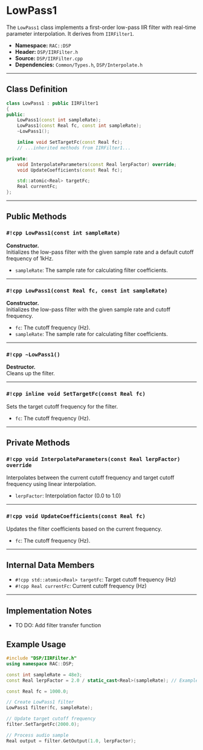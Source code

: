 # LowPass1

The `LowPass1` class implements a first-order low-pass IIR filter with real-time parameter interpolation.
It derives from `IIRFilter1`.

- **Namespace:** `RAC::DSP`
- **Header:** `DSP/IIRFilter.h`
- **Source:** `DSP/IIRFilter.cpp`
- **Dependencies:** `Common/Types.h`, `DSP/Interpolate.h`

---

## Class Definition

```cpp
class LowPass1 : public IIRFilter1
{
public:
    LowPass1(const int sampleRate);
    LowPass1(const Real fc, const int sampleRate);
    ~LowPass1();

    inline void SetTargetFc(const Real fc);
    // ...inherited methods from IIRFilter1...

private:
    void InterpolateParameters(const Real lerpFactor) override;
    void UpdateCoefficients(const Real fc);

    std::atomic<Real> targetFc;
    Real currentFc;
};
```

---

## Public Methods

### `#!cpp LowPass1(const int sampleRate)`
**Constructor.**  
Initializes the low-pass filter with the given sample rate and a default cutoff frequency of 1kHz.
- `sampleRate`: The sample rate for calculating filter coefficients.

---

### `#!cpp LowPass1(const Real fc, const int sampleRate)`
**Constructor.**  
Initializes the low-pass filter with the given sample rate and cutoff frequency.
- `fc`: The cutoff frequency (Hz).
- `sampleRate`: The sample rate for calculating filter coefficients.

---

### `#!cpp ~LowPass1()`
**Destructor.**  
Cleans up the filter.

---

### `#!cpp inline void SetTargetFc(const Real fc)`
Sets the target cutoff frequency for the filter.
- `fc`: The cutoff frequency (Hz).

---

## Private Methods

### `#!cpp void InterpolateParameters(const Real lerpFactor) override`
Interpolates between the current cutoff frequency and target cutoff frequency using linear interpolation.
- `lerpFactor`: Interpolation factor (0.0 to 1.0)

---

### `#!cpp void UpdateCoefficients(const Real fc)`
Updates the filter coefficients based on the current frequency.
- `fc`: The cutoff frequency (Hz).

---

## Internal Data Members

- `#!cpp std::atomic<Real> targetFc`: Target cutoff frequency (Hz)
- `#!cpp Real currentFc`: Current cutoff frequency (Hz)

---

## Implementation Notes

- TO DO: Add filter transfer function

## Example Usage

```cpp
#include "DSP/IIRFilter.h"
using namespace RAC::DSP;

const int sampleRate = 48e3;
const Real lerpFactor = 2.0 / static_cast<Real>(sampleRate); // Example interpolation factor

const Real fc = 1000.0;

// Create LowPass1 filter
LowPass1 filter(fc, sampleRate);

// Update target cutoff frequency
filter.SetTargetFc(2000.0);

// Process audio sample
Real output = filter.GetOutput(1.0, lerpFactor);
```
